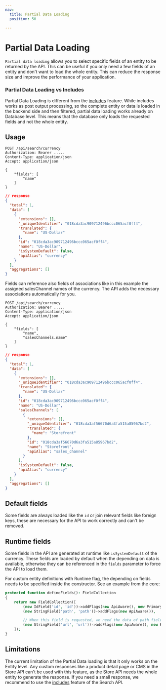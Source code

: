 ```yaml
---
nav:
  title: Partial Data Loading
  position: 50

---
```


# Partial Data Loading

`Partial data loading` allows you to select specific fields of an entity to be returned by the API. This can be useful if you only need a few fields of an entity and don't want to load the whole entity. This can reduce the response size and improve the performance of your application.

### Partial Data Loading vs Includes

Partial Data Loading is different from the [includes](./search-criteria.md#includes-apialias) feature. While includes works as post output processing, so the complete entity or data is loaded in the backend side and then filtered, partial data loading works already on Database level. This means that the database only loads the requested fields and not the whole entity.

## Usage

```http
POST /api/search/currency
Authorization: Bearer .....
Content-Type: application/json
Accept: application/json

{
    "fields": [
        "name"
    ]
}
```

```json
// response
{
  "total": 1,
  "data": [
    {
      "extensions": [],
      "_uniqueIdentifier": "018cda3ac909712496bccc065acf0ff4",
      "translated": {
        "name": "US-Dollar"
      },
      "id": "018cda3ac909712496bccc065acf0ff4",
      "name": "US-Dollar",
      "isSystemDefault": false,
      "apiAlias": "currency"
    }
  ],
  "aggregations": []
}
```

Fields can reference also fields of associations like in this example the assigned salesChannel names of the currency. The API adds the necessary associations automatically for you.

```http
POST /api/search/currency
Authorization: Bearer .....
Content-Type: application/json
Accept: application/json

{
    "fields": [
        "name",
        "salesChannels.name"
    ]
}
```

```json
// response
{
  "total": 1,
  "data": [
    {
      "extensions": [],
      "_uniqueIdentifier": "018cda3ac909712496bccc065acf0ff4",
      "translated": {
        "name": "US-Dollar"
      },
      "id": "018cda3ac909712496bccc065acf0ff4",
      "name": "US-Dollar",
      "salesChannels": [
        {
          "extensions": [],
          "_uniqueIdentifier": "018cda3af56670d6a3fa515a85967bd2",
          "translated": {
            "name": "Storefront"
          },
          "id": "018cda3af56670d6a3fa515a85967bd2",
          "name": "Storefront",
          "apiAlias": "sales_channel"
        }
      ],
      "isSystemDefault": false,
      "apiAlias": "currency"
    }
  ],
  "aggregations": []
}
```

## Default fields

Some fields are always loaded like the `id` or join relevant fields like foreign keys, these are necessary for the API to work correctly and can't be removed.

## Runtime fields

Some fields in the API are generated at runtime like `isSystemDefault` of the currency. These fields are loaded by default when the depending on data is available, otherwise they can be referenced in the `fields` parameter to force the API to load them.

For custom entity definitions with Runtime flag, the depending on fields needs to be specified inside the constructor. See an example from the core:

```php
protected function defineFields(): FieldCollection
{
    return new FieldCollection([
        (new IdField('id', 'id'))->addFlags(new ApiAware(), new PrimaryKey(), new Required()),
        (new StringField('path', 'path'))->addFlags(new ApiAware()),

        // When this field is requested, we need the data of path field to generate the url
        (new StringField('url', 'url'))->addFlags(new ApiAware(), new Runtime(['path'])),
    ]);
}
```

## Limitations

The current limitation of the Partial Data loading is that it only works on the Entity level. Any custom responses like a product detail page or CMS in the Store API can't be used with this feature, as the Store API needs the whole entity to generate the response. If you need a small response, we recommend to use the [includes](./search-criteria.md#includes-apialias) feature of the Search API.
